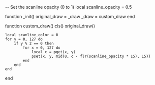 -- Set the scanline opacity (0 to 1)
local scanline_opacity = 0.5

function _init()
    original_draw = _draw
    _draw = custom_draw
end

function custom_draw()
    cls()
    original_draw()

    local scanline_color = 0
    for y = 0, 127 do
        if y % 2 == 0 then
            for x = 0, 127 do
                local c = pget(x, y)
                pset(x, y, mid(0, c - flr(scanline_opacity * 15), 15))
            end
        end
    end
end


